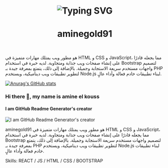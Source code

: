 
 
<h1 align="center">
<img src="https://readme-typing-svg.herokuapp.com?font=Lora&weight=500&size=23&pause=1000&color=24F7D9&center=true&width=435&lines=Hi+There++%F0%9F%91%8B;++I'm+Amine+El kouss+!" alt="Typing SVG" />
</h1>


  <h1 style="text-align: center;">  aminegold91 </h1>
<br>


هو مطور ويب يمتلك مهارات متميزة في HTML و CSS و JavaScript، مما يجعله قادرًا على إنشاء صفحات ويب جذابة ومتجاوبة. لديه خبرة في استخدام Bootstrap لتصميم واجهات مستخدم سريعة الاستجابة وجميلة. بالإضافة إلى ذلك، يتمتع بمعرفة جيدة بـ PHP لتطوير تطبيقات ويب ديناميكية، ويستخدم Node.js لبناء تطبيقات خادم فعالة وأداء عالٍ.

[![Anurag's GitHub stats](https://github-readme-stats.vercel.app/api?username=aminegold91)](https://github.com/anuraghazra/github-readme-stats)


### Hi there 👋, my name is amine el kouss
#### I am GitHub Readme Generator's creator
![I am GitHub Readme Generator's creator](https://blogger.googleusercontent.com/img/b/R29vZ2xl/AVvXsEiRxRUM88iZ_SFKgQk3YDvPaTREHcz39Y9ljv_BDgfcfQaFunidwo3N9TFcOcdgf3_I5Chp3E582D1pXs7w_GcUYY1haVJsjt2qy9zoWc3Y1zClWtK5EyH3tKbSqL1HFqRMfXoV200MgJ_MtVRo02dfhH62bQv1DITYFSAEjaizzYrjehCDvDQepbkd8zk/s1280/20240414_014021.png)

aminegold91 هو مطور ويب يمتلك مهارات متميزة في HTML و CSS و JavaScript، مما يجعله قادرًا على إنشاء صفحات ويب جذابة ومتجاوبة. لديه خبرة في استخدام Bootstrap لتصميم واجهات مستخدم سريعة الاستجابة وجميلة. بالإضافة إلى ذلك، يتمتع بمعرفة جيدة بـ PHP لتطوير تطبيقات ويب ديناميكية، ويستخدم Node.js لبناء تطبيقات خادم فعالة وأداء عالٍ.

Skills:  REACT / JS / HTML / CSS / BOOTSTRAP
 


